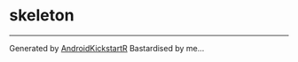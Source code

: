 # skeleton #

----------
Generated by [AndroidKickstartR](http://www.androidkickstartr.com) Bastardised by me...
